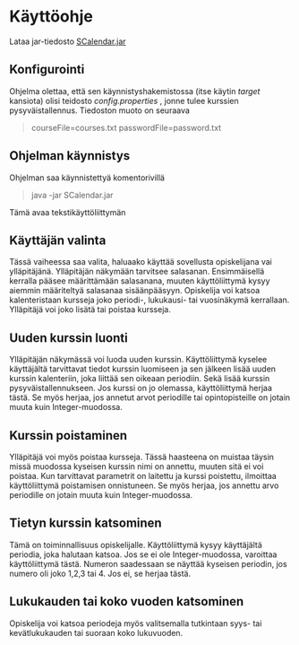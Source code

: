# Käyttöohje #

Lataa jar-tiedosto [SCalendar.jar](https://github.com/miljaniemi/ot-harjoitustyo/releases/tag/viikko7)

## Konfigurointi

Ohjelma olettaa, että sen käynnistyshakemistossa (itse käytin *target* kansiota) olisi teidosto *config.properties* , jonne tulee kurssien pysyväistallennus. Tiedoston muoto on seuraava

> courseFile=courses.txt
> passwordFile=password.txt

## Ohjelman käynnistys

Ohjelman saa käynnistettyä komentorivillä

> java -jar SCalendar.jar

Tämä avaa tekstikäyttöliittymän

## Käyttäjän valinta

Tässä vaiheessa saa valita, haluaako käyttää sovellusta opiskelijana vai ylläpitäjänä. Ylläpitäjän näkymään tarvitsee salasanan. Ensimmäisellä kerralla pääsee määrittämään salasanana, muuten käyttöliittymä kysyy aiemmin määriteltyä salasanaa sisäänpääsyyn. Opiskelija voi katsoa kalenteristaan kursseja joko periodi-, lukukausi- tai vuosinäkymä kerrallaan. Ylläpitäjä voi joko lisätä tai poistaa kursseja.

## Uuden kurssin luonti

Ylläpitäjän näkymässä voi luoda uuden kurssin. Käyttöliittymä kyselee käyttäjältä tarvittavat tiedot kurssin luomiseen ja sen jälkeen lisää uuden kurssin kalenteriin, joka liittää sen oikeaan periodiin. Sekä lisää kurssin pysyväistallennukseen. Jos kurssi on jo olemassa, käyttöliittymä herjaa tästä. Se myös herjaa, jos annetut arvot periodille tai opintopisteille on jotain muuta kuin Integer-muodossa.

## Kurssin poistaminen

Ylläpitäjä voi myös poistaa kursseja. Tässä haasteena on muistaa täysin missä muodossa kyseisen kurssin nimi on annettu, muuten sitä ei voi poistaa. Kun tarvittavat parametrit on laitettu ja kurssi poistettu, ilmoittaa käyttöliittymä poistamisen onnistuneen. Se myös herjaa, jos annettu arvo periodille on jotain muuta kuin Integer-muodossa.

## Tietyn kurssin katsominen

Tämä on toiminnallisuus opiskelijalle. Käyttöliittymä kysyy käyttäjältä periodia, joka halutaan katsoa. Jos se ei ole Integer-muodossa, varoittaa käyttöliittymä tästä. Numeron saadessaan se näyttää kyseisen periodin, jos numero oli joko 1,2,3 tai 4. Jos ei, se herjaa tästä.

## Lukukauden tai koko vuoden katsominen

Opiskelija voi katsoa periodeja myös valitsemalla tutkintaan syys- tai kevätlukukauden tai suoraan koko lukuvuoden. 
